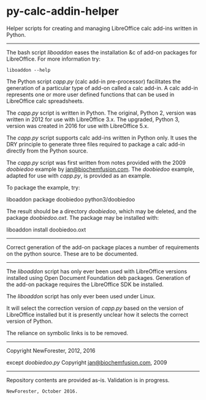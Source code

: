 # py-calc-addin-helper
Helper scripts for creating and managing LibreOffice calc add-ins written in Python.

---

The bash script _liboaddon_ eases the installation &c of add-on packages for LibreOffice.
For more information try:

    liboaddon --help

The Python script _capp.py_ (calc add-in pre-processor) facilitates the generation
of a particular type of add-on called a calc add-in.  A calc add-in represents
one or more user defined functions that can be used in LibreOffice calc spreadsheets.

The _capp.py_ script is written in Python.
The original, Python 2, version was written in 2012 for use with LibreOffice 3.x.
The upgraded, Python 3, version was created in 2016 for use with LibreOffice 5.x.

The _capp.py_ script supports calc add-ins written in Python only.
It uses the DRY principle to generate three files required to package
a calc add-in directly from the Python source.

The _capp.py_ script was first written from notes provided with the 2009 _doobiedoo_ example by jan@biochemfusion.com.
The _doobiedoo_ example, adapted for use with _capp.py_, is provided as an example.

To package the example, try:

   liboaddon package doobiedoo python3/doobiedoo

The result should be a directory _doobiedoo_, which may be deleted, and the package _doobiedoo.oxt_.
The package may be installed with:

   liboaddon install doobiedoo.oxt

---

Correct generation of the add-on package places a number of requirements on the python source.
These are to be documented.

---

The _liboaddon_ script has only ever been used with LibreOffice versions installed using
Open Document Foundation deb packages.
Generation of the add-on package requires the LibreOffice SDK be installed.

The _liboaddon_ script has only ever been used under Linux.

It will select the correction version of _capp.py_ based on the version of LibreOffice installed
but it is presently unclear how it selects the correct version of Python.

The reliance on symbolic links is to be removed.

---

Copyright NewForester, 2012, 2016

except _doobiedoo.py_ Copyright jan@biochemfusion.com, 2009

---

Repository contents are provided as-is.
Validation is in progress.

    NewForester, October 2016.
